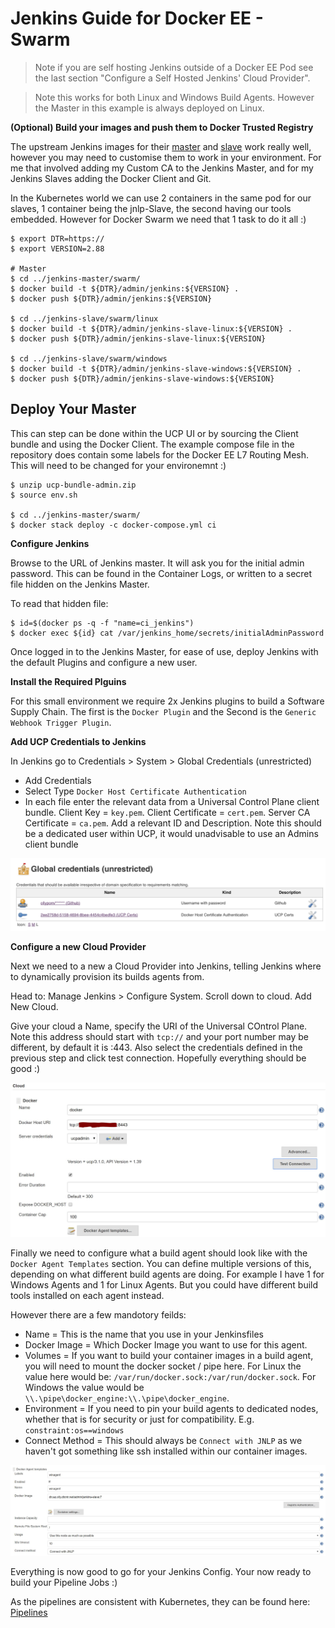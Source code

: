 # Jenkins Guide for Docker EE - Swarm

> Note if you are self hosting Jenkins outside of a Docker EE Pod see the last 
> section "Configure a Self Hosted Jenkins' Cloud Provider".

> Note this works for both Linux and Windows Build Agents. However the Master
> in this example is always deployed on Linux.

**(Optional) Build your images and push them to Docker Trusted Registry**

The upstream Jenkins images for their [master](https://hub.docker.com/r/jenkins/jenkins/) 
and [slave](https://hub.docker.com/r/jenkins/jnlp-slave/) work really well, 
however you may need to customise them to work in your environment. For me that 
involved adding my Custom CA to the Jenkins Master, and for my Jenkins Slaves
adding the Docker Client and Git. 

In the Kubernetes world we can use 2 containers in the same pod for our slaves, 
1 container being the jnlp-Slave, the second having our tools embedded. However 
for Docker Swarm we need that 1 task to do it all :) 

```
$ export DTR=https://
$ export VERSION=2.88

# Master
$ cd ../jenkins-master/swarm/
$ docker build -t ${DTR}/admin/jenkins:${VERSION} .
$ docker push ${DTR}/admin/jenkins:${VERSION} 

$ cd ../jenkins-slave/swarm/linux
$ docker build -t ${DTR}/admin/jenkins-slave-linux:${VERSION} .
$ docker push ${DTR}/admin/jenkins-slave-linux:${VERSION}

$ cd ../jenkins-slave/swarm/windows
$ docker build -t ${DTR}/admin/jenkins-slave-windows:${VERSION} .
$ docker push ${DTR}/admin/jenkins-slave-windows:${VERSION}
```

## Deploy Your Master

This can step can be done within the UCP UI or by sourcing the Client bundle and
 using the Docker Client. The example compose file in the repository does 
contain some labels for the Docker EE L7 Routing Mesh. This will need to be 
changed for your environemnt :)

```
$ unzip ucp-bundle-admin.zip
$ source env.sh

$ cd ../jenkins-master/swarm/
$ docker stack deploy -c docker-compose.yml ci
``` 


**Configure Jenkins**

Browse to the URL of Jenkins master. It will ask you for the initial admin
password. This can be found in the Container Logs, or written to a secret
file hidden on the Jenkins Master. 

To read that hidden file:

```
$ id=$(docker ps -q -f "name=ci_jenkins") 
$ docker exec ${id} cat /var/jenkins_home/secrets/initialAdminPassword
```

Once logged in to the Jenkins Master, for ease of use, deploy Jenkins with 
the default Plugins and configure a new user.


**Install the Required Plguins**

For this small environment we require 2x Jenkins plugins to build a Software
Supply Chain. The first is the `Docker Plugin` and the Second is the `Generic
Webhook Trigger Plugin`.

**Add UCP Credentials to Jenkins**

In Jenkins go to Credentials > System > Global Credentials (unrestricted)

- Add Credentials
- Select Type `Docker Host Certificate Authentication`
- In each file enter the relevant data from a Universal Control Plane client 
bundle. Client Key = `key.pem`. Client Certificate = `cert.pem`. Server CA
Certificate = `ca.pem`. Add a relevant ID and Description. Note this should be
a dedicated user within UCP, it would unadvisable to use an Admins client bundle

![Credentials](/docs/images/swarmjenkinscredentials.png?raw=true "Jenkins Credentials")

**Configure a new Cloud Provider**

Next we need to a new a Cloud Provider into Jenkins, telling Jenkins where to 
dynamically provision its builds agents from.

Head to: Manage Jenkins > Configure System. Scroll down to cloud. Add New Cloud.

Give your cloud a Name, specify the URI of the Universal COntrol Plane. Note 
this address should start with `tcp://` and your port number may be different,
by default it is :443. Also select the credentials defined in the previous step
and click test connection. Hopefully everything should be good :)

![Cloud Config](/docs/images/swarmnewcloud.png?raw=true "New Cloud Config")

Finally we need to configure what a build agent should look like with the 
`Docker Agent Templates` section. You can define multiple versions of this, 
depending on what different build agents are doing. For example I have 1 for 
Windows Agents and 1 for Linux Agents. But you could have different build tools 
installed on each agent instead. 

However there are a few mandotory feilds: 

- Name = This is the name that you use in your Jenkinsfiles
- Docker Image = Which Docker Image you want to use for this agent.
- Volumes = If you want to build your container images in a build agent, you
will need to mount the docker socket / pipe here. For Linux the value here 
would be: `/var/run/docker.sock:/var/run/docker.sock`. For Windows the value
would be `\\.\pipe\docker_engine:\\.\pipe\docker_engine`.
- Environment = If you need to pin your build agents to dedicated nodes, whether
that is for security or just for compatibility. E.g. `constraint:os==windows`
- Connect Method = This should always be `Connect with JNLP` as we haven't got 
something like ssh installed within our container images.

![Agent Template](/docs/images/swarmdockeragenttemplate.png?raw=true "Agent Template")

Everything is now good to go for your Jenkins Config. 
Your now ready to build your Pipeline Jobs :)

As the pipelines are consistent with Kubernetes, they can be found here: 
[Pipelines](docs/pipelines.md)
